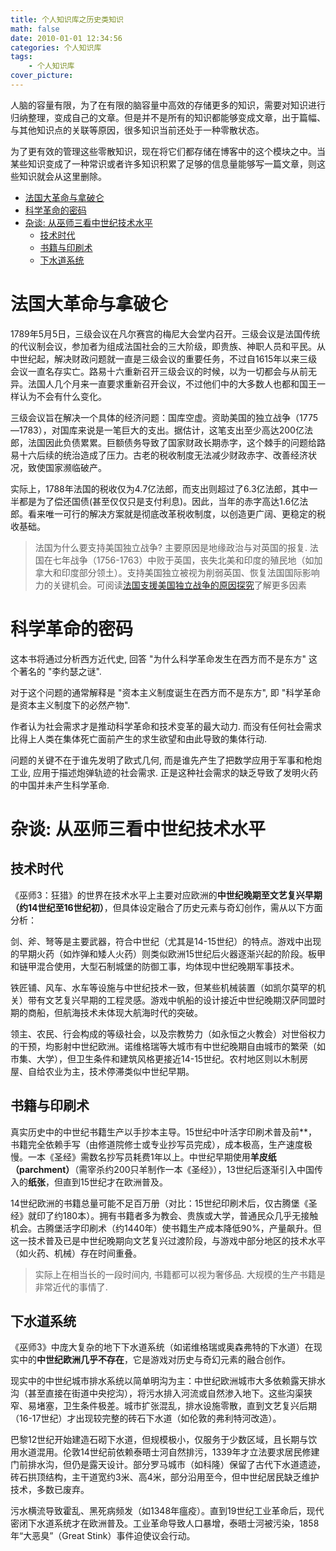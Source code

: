 ```yaml
---
title: 个人知识库之历史类知识
math: false
date: 2010-01-01 12:34:56
categories: 个人知识库
tags:
    - 个人知识库
cover_picture:
---
```


人脑的容量有限，为了在有限的脑容量中高效的存储更多的知识，需要对知识进行归纳整理，变成自己的文章。但是并不是所有的知识都能够变成文章，出于篇幅、与其他知识点的关联等原因，很多知识当前还处于一种零散状态。

为了更有效的管理这些零散知识，现在将它们都存储在博客中的这个模块之中。当某些知识变成了一种常识或者许多知识积累了足够的信息量能够写一篇文章，则这些知识就会从这里删除。

- [法国大革命与拿破仑](#法国大革命与拿破仑)
- [科学革命的密码](#科学革命的密码)
- [杂谈: 从巫师三看中世纪技术水平](#杂谈-从巫师三看中世纪技术水平)
  - [技术时代](#技术时代)
  - [书籍与印刷术](#书籍与印刷术)
  - [下水道系统](#下水道系统)





法国大革命与拿破仑
===================


1789年5月5日，三级会议在凡尔赛宫的梅尼大会堂内召开。三级会议是法国传统的代议制会议，参加者为组成法国社会的三大阶级，即贵族、神职人员和平民。从中世纪起，解决财政问题就一直是三级会议的重要任务，不过自1615年以来三级会议一直名存实亡。路易十六重新召开三级会议的时候，以为一切都会与从前无异。法国人几个月来一直要求重新召开会议，不过他们中的大多数人也都和国王一样认为不会有什么变化。

三级会议旨在解决一个具体的经济问题：国库空虚。资助美国的独立战争（1775—1783），对国库来说是一笔巨大的支出。据估计，这笔支出至少高达200亿法郎，法国因此负债累累。巨额债务导致了国家财政长期赤字，这个棘手的问题给路易十六后续的统治造成了压力。古老的税收制度无法减少财政赤字、改善经济状况，致使国家濒临破产。

实际上，1788年法国的税收仅为4.7亿法郎，而支出则超过了6.3亿法郎，其中一半都是为了偿还国债(甚至仅仅只是支付利息)。因此，当年的赤字高达1.6亿法郎。看来唯一可行的解决方案就是彻底改革税收制度，以创造更广阔、更稳定的税收基础。

> 法国为什么要支持美国独立战争? 主要原因是地缘政治与对英国的报复. 法国在七年战争（1756-1763）中败于英国，丧失北美和印度的殖民地（如加拿大和印度部分领土）。支持美国独立被视为削弱英国、恢复法国国际影响力的关键机会。可阅读[法国支援美国独立战争的原因探究](https://mp.weixin.qq.com/s?__biz=Mzk0NzI3MzYxMA==&mid=2247485068&idx=1&sn=90e7df81d7d146d9a5690fc66e2c78dc&chksm=c2dd67ff00f3041259813b266244b26c81fc772dc596d39d9588314ab06f77a4911bf059501f#rd)了解更多因素



科学革命的密码
=====================

这本书将通过分析西方近代史, 回答 "为什么科学革命发生在西方而不是东方" 这个著名的 "李约瑟之谜".

对于这个问题的通常解释是 "资本主义制度诞生在西方而不是东方", 即 "科学革命是资本主义制度下的必然产物".

作者认为社会需求才是推动科学革命和技术变革的最大动力. 而没有任何社会需求比得上人类在集体死亡面前产生的求生欲望和由此导致的集体行动.

问题的关键不在于谁先发明了欧式几何, 而是谁先产生了把数学应用于军事和枪炮工业, 应用于描述炮弹轨迹的社会需求. 正是这种社会需求的缺乏导致了发明火药的中国并未产生科学革命.




杂谈: 从巫师三看中世纪技术水平
==============================


技术时代
-----------

《巫师3：狂猎》的世界在技术水平上主要对应欧洲的**中世纪晚期至文艺复兴早期（约14世纪至16世纪初）**，但具体设定融合了历史元素与奇幻创作，需从以下方面分析：

剑、斧、弩等是主要武器，符合中世纪（尤其是14-15世纪）的特点。游戏中出现的早期火药（如炸弹和矮人火药）则类似欧洲15世纪后火器逐渐兴起的阶段。板甲和链甲混合使用，大型石制城堡的防御工事，均体现中世纪晚期军事技术。

铁匠铺、风车、水车等设施与中世纪技术一致，但某些机械装置（如凯尔莫罕的机关）带有文艺复兴早期的工程灵感。游戏中帆船的设计接近中世纪晚期汉萨同盟时期的商船，但航海技术未体现大航海时代的突破。

领主、农民、行会构成的等级社会，以及宗教势力（如永恒之火教会）对世俗权力的干预，均影射中世纪欧洲。诺维格瑞等大城市有中世纪晚期自由城市的繁荣（如市集、大学），但卫生条件和建筑风格更接近14-15世纪。农村地区则以木制房屋、自给农业为主，技术停滞类似中世纪早期。


书籍与印刷术
------------

真实历史中的中世纪书籍生产以手抄本主导。15世纪中叶活字印刷术普及前**，书籍完全依赖手写（由修道院修士或专业抄写员完成），成本极高，生产速度极慢。一本《圣经》需数名抄写员耗费1年以上。中世纪早期使用**羊皮纸（parchment）**（需宰杀约200只羊制作一本《圣经》），13世纪后逐渐引入中国传入的**纸张**，但直到15世纪才在欧洲普及。


14世纪欧洲的书籍总量可能不足百万册（对比：15世纪印刷术后，仅古腾堡《圣经》就印了约180本）。拥有书籍者多为教会、贵族或大学，普通民众几乎无接触机会。古腾堡活字印刷术（约1440年）使书籍生产成本降低90%，产量飙升。但这一技术普及已是中世纪晚期向文艺复兴过渡阶段，与游戏中部分地区的技术水平（如火药、机械）存在时间重叠。

> 实际上在相当长的一段时间内, 书籍都可以视为奢侈品. 大规模的生产书籍是非常近代的事情了.


下水道系统
----------------

《巫师3》中庞大复杂的地下下水道系统（如诺维格瑞或奥森弗特的下水道）在现实中的**中世纪欧洲几乎不存在**，它是游戏对历史与奇幻元素的融合创作。


现实中的中世纪城市排水系统以简单明沟为主：中世纪欧洲城市大多依赖露天排水沟（甚至直接在街道中央挖沟），将污水排入河流或自然渗入地下。这些沟渠狭窄、易堵塞，卫生条件极差。城市扩张混乱，排水设施零散，直到文艺复兴后期（16-17世纪）才出现较完整的砖石下水道（如伦敦的弗利特河改造）。

巴黎12世纪开始建造石砌下水道，但规模极小，仅服务于少数区域，且长期与饮用水道混用。伦敦14世纪前依赖泰晤士河自然排污，1339年才立法要求居民修建门前排水沟，但仍是露天设计。部分罗马城市（如科隆）保留了古代下水道遗迹，砖石拱顶结构，主干道宽约3米、高4米，部分沿用至今，但中世纪居民缺乏维护技术，多数已废弃。

污水横流导致霍乱、黑死病频发（如1348年瘟疫）。直到19世纪工业革命后，现代密闭下水道系统才在欧洲普及。工业革命导致人口暴增，泰晤士河被污染，1858年“大恶臭”（Great Stink）事件迫使议会行动。
